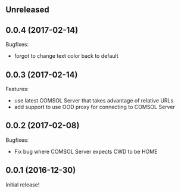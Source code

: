 ## Unreleased

## 0.0.4 (2017-02-14)

Bugfixes:

  - forgot to change text color back to default

## 0.0.3 (2017-02-14)

Features:

  - use latest COMSOL Server that takes advantage of relative URLs
  - add support to use OOD proxy for connecting to COMSOL Server

## 0.0.2 (2017-02-08)

Bugfixes:

  - Fix bug where COMSOL Server expects CWD to be HOME

## 0.0.1 (2016-12-30)

Initial release!
